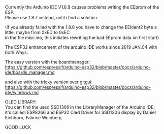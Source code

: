 Currently the Arduino IDE V1.8.8 causes problems writing the EEprom of the ESP.               
Please use 1.8.7 instead, until i find a solution.

(If you already failed with the 1.8.8 you have to change the EEIdent2 byte a little, maybe from 0xED to 0xEC              
in the file misc.ino, this initiates rewriting the bad EEprom data on first start)



The ESP32 enhancement of the arduino IDE works since 2019 JAN.04 with both Ways:

The easy version with the boardmanager:                                                            
 https://github.com/espressif/arduino-esp32/blob/master/docs/arduino-ide/boards_manager.md


and also with the tricky version over gitgui:                                                             
 https://github.com/espressif/arduino-esp32/blob/master/docs/arduino-ide/windows.md




OLED LIBRARY:                                                                  
You can find the used SSD1306 in the LibraryManager of the Arduino IDE, it's called:
ESP8266 and ESP32 Oled Driver for SSD1306 display by Daniel Eichhorn, Fabrice Weinberg


GOOD LUCK
